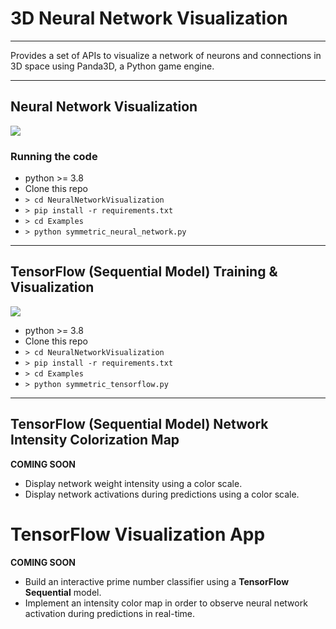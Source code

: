 # 3D Neural Network Visualization
***
Provides a set of APIs to visualize a network of neurons and connections in 3D space using Panda3D, a Python game engine.
***

## Neural Network Visualization

![](Examples/assets_neural_network/symmetric_neural_network.gif)

### Running the code

- python >= 3.8
- Clone this repo
- `> cd NeuralNetworkVisualization`
- `> pip install -r requirements.txt`
- `> cd Examples`
- `> python symmetric_neural_network.py `

***

## TensorFlow (Sequential Model) Training & Visualization

![](Examples/assets_tensorflow/symmetric_tensorflow.gif)

- python >= 3.8
- Clone this repo
- `> cd NeuralNetworkVisualization`
- `> pip install -r requirements.txt`
- `> cd Examples`
- `> python symmetric_tensorflow.py `

***

## TensorFlow (Sequential Model) Network Intensity Colorization Map
**COMING SOON**
- Display network weight intensity using a color scale.
- Display network activations during predictions using a color scale.

# TensorFlow Visualization App
**COMING SOON**
- Build an interactive prime number classifier using a **TensorFlow Sequential** model.
- Implement an intensity color map in order to observe neural network activation during predictions in real-time.